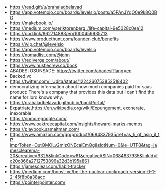 - https://read.gift/u/prahaladbelavad
- https://app.votemojo.com/boards/levelsio/posts/a5PAnJYgO0e9k8Q0BG
- https://makebook.io/
- https://medium.com/@eriktorenberg_/life-capital-9e5028c0ea12
- https://pod.link/862714883/ep/1000459935713
- https://www.producthunt.com/founder-club/benefits
- https://wip.chat/@levelsio
- https://app.votemojo.com/boards/levelsio
- https://nomadlist.com/@john
- https://rediverge.com/about/
- https://www.hustlecrew.co/book
- ABADESI OSUNSADE: https://twitter.com/abadesi?lang=en
- Backed.vc
- https://twitter.com/i_Udita/status/1224260753852518402
- democratizing information about how much companies paid for saas product: There's a company that provides this data but I can't find the name for lord knows why.
- https://prahaladbelavadi.github.io/bankPortal/
- Expatriate,https://en.wikipedia.org/wiki/Expungement, exonerate, inexorable
- https://nomoregoogle.com/
- https://www.oaktreecapital.com/insights/howard-marks-memos
- https://playbook.samaltman.com/
- https://www.amazon.com/gp/product/0684837935/ref=as_li_qf_asin_il_tl?imprToken=OutQMOLv2mlzONEcalEmQg&slotNum=0&ie=UTF8&tag=jamesclearema-20&creative=9325&linkCode=w61&creativeASIN=0684837935&linkId=fc20c866a2712753896a32d3b195a861
- https://jamesclear.com/habit-tracker
- https://medium.com/boost-vc/be-the-nuclear-cockroach-version-0-1-2-45f8b8a38acc
- https://pointerpointer.com/
